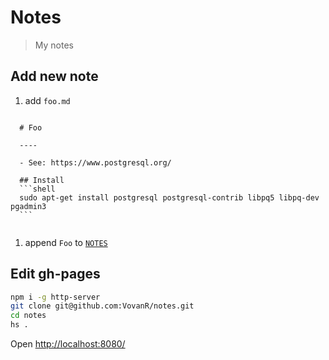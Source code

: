 # Notes
> My notes

## Add new note
1. add `foo.md`
  <pre lang="md"><code>
  # Foo
  
  ----
  
  - See: https://www.postgresql.org/
  
  ## Install
  ```shell
  sudo apt-get install postgresql postgresql-contrib libpq5 libpq-dev pgadmin3
  ```
  </code></pre>

1. append `Foo` to [`NOTES`](index.jsx#L5)

## Edit gh-pages
```bash
npm i -g http-server
git clone git@github.com:VovanR/notes.git
cd notes
hs .
```
Open [http://localhost:8080/](http://localhost:8080/)
